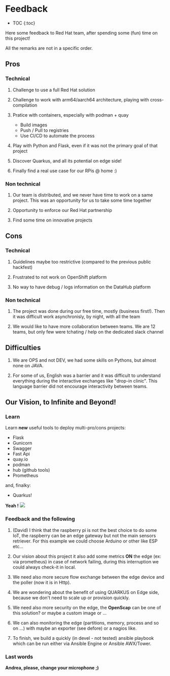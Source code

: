 # Feedback

* TOC
{:toc}

Here some feedback to Red Hat team, after spending some (fun) time on this project!

All the remarks are not in a specific order.

## Pros

### Technical

1. Challenge to use a full Red Hat solution

1. Challenge to work with arm64/aarch64 architecture, playing with cross-compilation

1. Pratice with containers, especially with podman + quay

    * Build images
    * Push / Pull to registries
    * Use CI/CD to automate the process

1. Play with Python and Flask, even if it was not the primary goal of that project  

1. Discover Quarkus, and all its potential on edge side!

1. Finally find a real use case for our RPis @ home :)

### Non technical

1. Our team is distributed, and we never have time to work on a same project. This was an opportunity for us to take some time together

1. Opportunity to enforce our Red Hat partnership

1. Find some time on innovative projects

## Cons

### Technical

1. Guidelines maybe too restrictive (compared to the previous public hackfest)

1. Frustrated to not work on OpenShift platform

1. No way to have debug / logs information on the DataHub platform

### Non technical

1. The project was done during our free time, mostly (business first!). Then it was difficult work asynchronisly, by night, with all the team

1. We would like to have more collaboration between teams. We are 12 teams, but only few were tchating / help on the dedicated slack channel

## Difficulties

1. We are OPS and not DEV, we had some skills on Pythons, but almost none on JAVA.

1. For some of us, English was a barrier and it was difficult to understand everything during the interactive exchanges like "drop-in clinic". This language barrier did not encourage interactivity between teams.

## Our Vision, to Infinite and Beyond!

### Learn

Learn **new** useful tools to deploy multi-pro/cons projects:

- Flask
- Gunicorn
- Swagger
- Fast Api
- quay.io
- podman
- hub (github tools)
- Prometheus

and, finalky: 

- Quarkus!

**Yeah !** ![](https://media.tenor.com/images/30db77cc0a6d62afe10866197dc85d24/tenor.gif)

### Feedback and the following

1. (David) I think that the raspberry pi is not the best choice to do some IoT, the raspberry can be an edge gateway but not the main sensors retriever. For this example we could choose Arduino or other like ESP etc...

1. Our vision about this project it also add some metrics **ON** the edge (ex: via prometheus) in case of network failing, during this interruption we could always check-it in local.

1. We need also more secure flow exchange between the edge device and the poller (now it is in Http).

1. We are wondering about the benefit of using QUARKUS on Edge side, because we don't need to scale up or provision quickly.

1. We need also more security on the edge, the **OpenScap** can be one of this solution? or maybe a custom image or ...

1. We can also monitoring the edge (partitions, memory, process and so on ...) with maybe an exporter (see defore) or a nagios like.

1. To finish, we build a quickly (in devel - not tested) ansible playbook which can be run either via Ansible Engine or Ansible AWX/Tower.

### Last words

**Andrea, please, change your microphone ;)**
